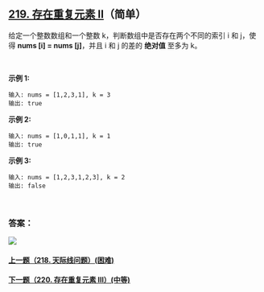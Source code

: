 ## [219. 存在重复元素 II](https://leetcode-cn.com/problems/contains-duplicate-ii/)（简单）

给定一个整数数组和一个整数 k，判断数组中是否存在两个不同的索引 i 和 j，使得 **nums [i] = nums [j]**，并且 i 和 j 的差的 **绝对值** 至多为 k。

<br/>

**示例 1:**

```
输入: nums = [1,2,3,1], k = 3
输出: true
```

**示例 2:**

```
输入: nums = [1,0,1,1], k = 1
输出: true
```

**示例 3:**

```
输入: nums = [1,2,3,1,2,3], k = 2
输出: false
```

<br/>

### 答案：

















![](https://img-blog.csdnimg.cn/20200807155236311.png)

#### [上一题（218. 天际线问题）(困难)](https://github.com/sdwwld/leetCode/blob/master/src/main/java/com/wld/java/leetcode/leetCode0218.md)

#### [下一题（220. 存在重复元素 III）(中等)](https://github.com/sdwwld/leetCode/blob/master/src/main/java/com/wld/java/leetcode/leetCode0220.md)